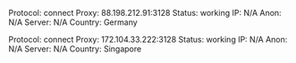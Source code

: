 Protocol: connect
Proxy: 88.198.212.91:3128
Status: working
IP: N/A
Anon: N/A
Server: N/A
Country: Germany

Protocol: connect
Proxy: 172.104.33.222:3128
Status: working
IP: N/A
Anon: N/A
Server: N/A
Country: Singapore

